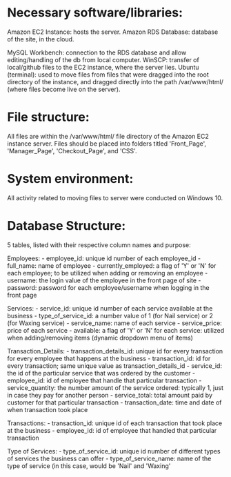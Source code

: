 
 Necessary software/libraries: 
==================================

Amazon EC2 Instance: hosts the server.
Amazon RDS Database: database of the site, in the cloud.

MySQL Workbench: connection to the RDS database and allow editing/handling of the db from local computer.
WinSCP: transfer of local/github files to the EC2 instance, where the server lies.
Ubuntu (terminal): used to move files from files that were dragged into the root directory of the instance,
				   and dragged directly into the path /var/www/html/ (where files become live on the server).

File structure: 
===================

All files are within the /var/www/html/ file directory of the Amazon EC2 instance server. Files should be placed
into folders titled 'Front_Page', 'Manager_Page', 'Checkout_Page', and 'CSS'.

System environment: 
=======================

All activity related to moving files to server were conducted on Windows 10. 

Database Structure: 
=======================

5 tables, listed with their respective column names and purpose:

Employees: 
	- employee_id: unique id number of each employee_id
	- full_name: name of employee
	- currently_employed: a flag of 'Y' or 'N' for each employee; to be utilized when adding or removing an employee
	- username: the login value of the employee in the front page of site
	- password: password for each employee/username when logging in the front page
	
Services:
	- service_id: unique id number of each service available at the business
	- type_of_service_id: a number value of 1 (for Nail service) or 2 (for Waxing service)
	- service_name: name of each service
	- service_price: price of each service
	- available: a flag of 'Y' or 'N' for each service: utilized when adding/removing items (dynamic dropdown menu of items)
	
Transaction_Details:
	- transaction_details_id: unique id for every transaction for every employee that happens at the business
	- transaction_id: id for every transaction; same unique value as transaction_details_id
	- service_id: the id of the particular service that was ordered by the customer
	- employee_id: id of employee that handle that particular transaction
	- service_quantity: the number amount of the service ordered: typically 1, just in case they pay for another person
	- service_total: total amount paid by customer for that particular transaction
	- transaction_date: time and date of when transaction took place
	
Transactions:
	- transaction_id: unique id of each transaction that took place at the business
	- employee_id: id of employee that handled that particular transaction
	
Type of Services:
	- type_of_service_id: unique id number of different types of services the business can offer
	- type_of_service_name: name of the type of service (in this case, would be 'Nail' and 'Waxing'
